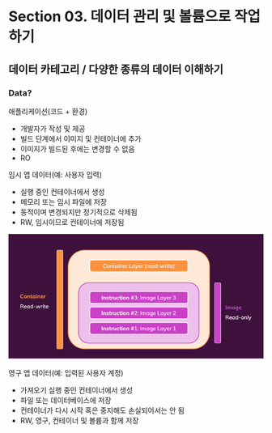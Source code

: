 # Section 03. 데이터 관리 및 볼륨으로 작업하기

## 데이터 카테고리 / 다양한 종류의 데이터 이해하기

### Data?

애플리케이션(코드 + 환경) 
- 개발자가 작성 및 제공 
- 빌드 단계에서 이미지 및 컨테이너에 추가 
- 이미지가 빌드된 후에는 변경할 수 없음 
- RO

임시 앱 데이터(예: 사용자 입력)
- 실행 중인 컨테이너에서 생성
- 메모리 또는 임시 파일에 저장
- 동적이며 변경되지만 정기적으로 삭제됨
- RW, 임시이므로 컨테이너에 저장됨

![img.png](resources/img.png)

영구 앱 데이터(예: 입력된 사용자 계정)
- 가져오기 실행 중인 컨테이너에서 생성
- 파일 또는 데이터베이스에 저장
- 컨테이너가 다시 시작 혹은 중지해도 손실되어서는 안 됨
- RW, 영구, 컨테이너 및 볼륨과 함께 저장
